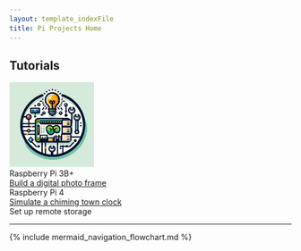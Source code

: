 ```yaml
---
layout: template_indexFile
title: Pi Projects Home
---
```


## Tutorials

<div class="grid-container">
  <div class="item1"><img src = "images/logo.png"  width="30%" /></div>
  <div>Raspberry Pi 3B+ <br/><a href = "topics/photo_frame.html">Build a digital photo frame</a></div>
  <div>Raspberry Pi 4 <br/> <a href = "topics/clock_chime.html">Simulate a chiming town clock</a><br/>Set up remote storage</div>
</div>

<hr/>

{% include mermaid_navigation_flowchart.md %}